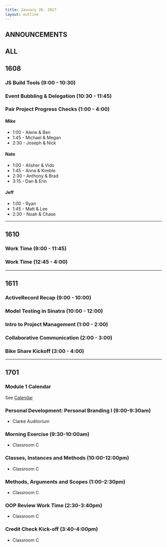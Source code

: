 ```yaml
---
title: January 26, 2017
layout: outline
---
```


## ANNOUNCEMENTS

## ALL

## 1608

### JS Build Tools (9:00 - 10:30)

### Event Bubbling & Delegation (10:30 - 11:45)

### Pair Project Progress Checks (1:00 - 4:00)

#### Mike
* 1:00 - Alene & Ben
* 1:45 - Michael & Megan
* 2:30 - Joseph & Nick

#### Nate
* 1:00 - Alisher & Vido
* 1:45 - Anna & Kimble
* 2:30 - Anthony & Brad
* 3:15 - Dan & Erin

#### Jeff
* 1:00 - Ryan
* 1:45 - Matt & Lee
* 2:30 - Noah & Chase

***

## 1610

### Work Time (9:00 - 11:45)

### Work Time (12:45 - 4:00)

***

## 1611

### ActiveRecord Recap (9:00 - 10:00)

### Model Testing in Sinatra (10:00 - 12:00)

### Intro to Project Management (1:00 - 2:00)

### Collaborative Communication (2:00 - 3:00)

### Bike Share Kickoff (3:00 - 4:00)

***

## 1701

### Module 1 Calendar

See [Calendar](http://bit.ly/2k6ksyH)

### Personal Development: Personal Branding I (9:00-9:30am)
-   Clarke Auditorium

### Morning Exercise (9:30-10:00am)
-   Classroom C

### Classes, Instances and Methods (10:00-12:00pm)
-   Classroom C

### Methods, Arguments and Scopes (1:00-2:30pm)
-   Classroom C

### OOP Review Work Time (2:30-3:40pm)
-   Classroom C

### Credit Check Kick-off (3:40-4:00pm)
-   Classroom C
